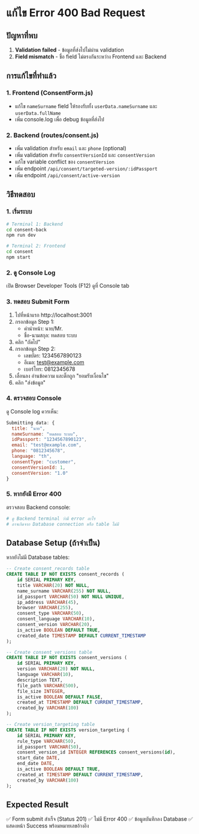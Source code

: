 # แก้ไข Error 400 Bad Request

## ปัญหาที่พบ
1. **Validation failed** - ข้อมูลที่ส่งไปไม่ผ่าน validation
2. **Field mismatch** - ชื่อ field ไม่ตรงกันระหว่าง Frontend และ Backend

## การแก้ไขที่ทำแล้ว

### 1. Frontend (ConsentForm.js)
- แก้ไข `nameSurname` field ให้รองรับทั้ง `userData.nameSurname` และ `userData.fullName`
- เพิ่ม console.log เพื่อ debug ข้อมูลที่ส่งไป

### 2. Backend (routes/consent.js)  
- เพิ่ม validation สำหรับ `email` และ `phone` (optional)
- เพิ่ม validation สำหรับ `consentVersionId` และ `consentVersion`
- แก้ไข variable conflict ของ `consentVersion`
- เพิ่ม endpoint `/api/consent/targeted-version/:idPassport`
- เพิ่ม endpoint `/api/consent/active-version`

## วิธีทดสอบ

### 1. เริ่มระบบ
```bash
# Terminal 1: Backend
cd consent-back
npm run dev

# Terminal 2: Frontend  
cd consent
npm start
```

### 2. ดู Console Log
เปิด Browser Developer Tools (F12) ดูที่ Console tab

### 3. ทดสอบ Submit Form
1. ไปที่หน้าแรก http://localhost:3001
2. กรอกข้อมูล Step 1:
   - คำนำหน้า: นาย/Mr.
   - ชื่อ-นามสกุล: ทดสอบ ระบบ
3. คลิก "ถัดไป"
4. กรอกข้อมูล Step 2:
   - เลขบัตร: 1234567890123
   - อีเมล: test@example.com  
   - เบอร์โทร: 0812345678
5. เลื่อนลง อ่านข้อความ และติ๊กถูก "ยอมรับเงื่อนไข"
6. คลิก "ส่งข้อมูล"

### 4. ตรวจสอบ Console
ดู Console log ควรเห็น:
```javascript
Submitting data: {
  title: "นาย",
  nameSurname: "ทดสอบ ระบบ",
  idPassport: "1234567890123",
  email: "test@example.com",
  phone: "0812345678",
  language: "th",
  consentType: "customer",
  consentVersionId: 1,
  consentVersion: "1.0"
}
```

### 5. หากยังมี Error 400
ตรวจสอบ Backend console:
```bash
# ดู Backend terminal ว่ามี error อะไร
# อาจเกิดจาก Database connection หรือ table ไม่มี
```

## Database Setup (ถ้าจำเป็น)

หากยังไม่มี Database tables:

```sql
-- Create consent_records table
CREATE TABLE IF NOT EXISTS consent_records (
    id SERIAL PRIMARY KEY,
    title VARCHAR(20) NOT NULL,
    name_surname VARCHAR(255) NOT NULL,
    id_passport VARCHAR(50) NOT NULL UNIQUE,
    ip_address VARCHAR(45),
    browser VARCHAR(255),
    consent_type VARCHAR(50),
    consent_language VARCHAR(10),
    consent_version VARCHAR(20),
    is_active BOOLEAN DEFAULT TRUE,
    created_date TIMESTAMP DEFAULT CURRENT_TIMESTAMP
);

-- Create consent_versions table  
CREATE TABLE IF NOT EXISTS consent_versions (
    id SERIAL PRIMARY KEY,
    version VARCHAR(20) NOT NULL,
    language VARCHAR(10),
    description TEXT,
    file_path VARCHAR(500),
    file_size INTEGER,
    is_active BOOLEAN DEFAULT FALSE,
    created_at TIMESTAMP DEFAULT CURRENT_TIMESTAMP,
    created_by VARCHAR(100)
);

-- Create version_targeting table
CREATE TABLE IF NOT EXISTS version_targeting (
    id SERIAL PRIMARY KEY,
    rule_type VARCHAR(50),
    id_passport VARCHAR(50),
    consent_version_id INTEGER REFERENCES consent_versions(id),
    start_date DATE,
    end_date DATE,
    is_active BOOLEAN DEFAULT TRUE,
    created_at TIMESTAMP DEFAULT CURRENT_TIMESTAMP,
    created_by VARCHAR(100)
);
```

## Expected Result
✅ Form submit สำเร็จ (Status 201)
✅ ไม่มี Error 400
✅ ข้อมูลบันทึกลง Database
✅ แสดงหน้า Success พร้อมหมายเลขอ้างอิง
